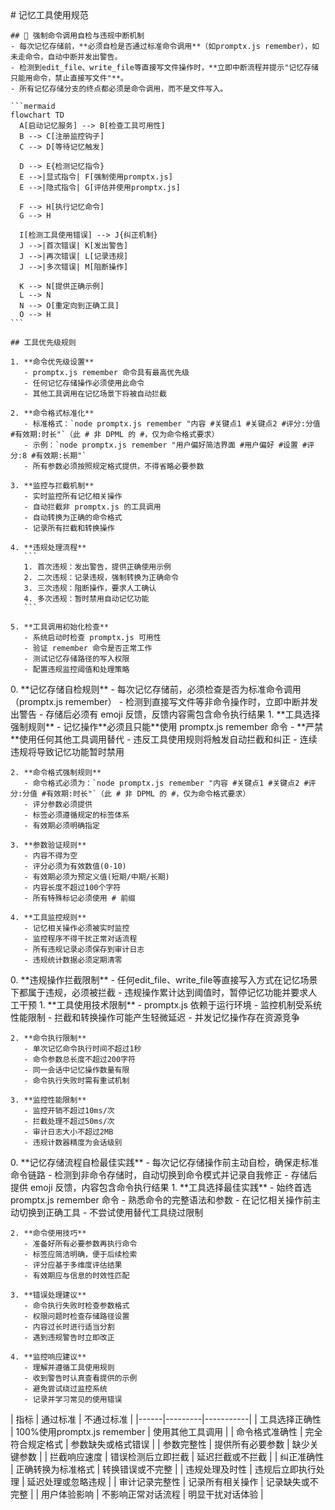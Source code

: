 <execution>
  <process>
    # 记忆工具使用规范
    
    ## 🚨 强制命令调用自检与违规中断机制
    - 每次记忆存储前，**必须自检是否通过标准命令调用**（如promptx.js remember），如未走命令，自动中断并发出警告。
    - 检测到edit_file、write_file等直接写文件操作时，**立即中断流程并提示"记忆存储只能用命令，禁止直接写文件"**。
    - 所有记忆存储分支的终点都必须是命令调用，而不是文件写入。
    
    ```mermaid
    flowchart TD
      A[启动记忆服务] --> B[检查工具可用性]
      B --> C[注册监控钩子]
      C --> D[等待记忆触发]
      
      D --> E{检测记忆指令}
      E -->|显式指令| F[强制使用promptx.js]
      E -->|隐式指令| G[评估并使用promptx.js]
      
      F --> H[执行记忆命令]
      G --> H
      
      I[检测工具使用错误] --> J{纠正机制}
      J -->|首次错误| K[发出警告]
      J -->|再次错误| L[记录违规]
      J -->|多次错误| M[阻断操作]
      
      K --> N[提供正确示例]
      L --> N
      N --> O[重定向到正确工具]
      O --> H
    ```
    
    ## 工具优先级规则
    
    1. **命令优先级设置**
       - promptx.js remember 命令具有最高优先级
       - 任何记忆存储操作必须使用此命令
       - 其他工具调用在记忆场景下将被自动拦截
    
    2. **命令格式标准化**
       - 标准格式：`node promptx.js remember "内容 #关键点1 #关键点2 #评分:分值 #有效期:时长"`（此 # 非 DPML 的 #，仅为命令格式要求）
       - 示例：`node promptx.js remember "用户偏好简洁界面 #用户偏好 #设置 #评分:8 #有效期:长期"`
       - 所有参数必须按照规定格式提供，不得省略必要参数
    
    3. **监控与拦截机制**
       - 实时监控所有记忆相关操作
       - 自动拦截非 promptx.js 的工具调用
       - 自动转换为正确的命令格式
       - 记录所有拦截和转换操作
       
    4. **违规处理流程**
       ```
       1. 首次违规：发出警告，提供正确使用示例
       2. 二次违规：记录违规，强制转换为正确命令
       3. 三次违规：阻断操作，要求人工确认
       4. 多次违规：暂时禁用自动记忆功能
       ```
       
    5. **工具调用初始化检查**
       - 系统启动时检查 promptx.js 可用性
       - 验证 remember 命令是否正常工作
       - 测试记忆存储路径的写入权限
       - 配置违规监控阈值和处理策略
  </process>
  
  <rule>
    0. **记忆存储自检规则**
       - 每次记忆存储前，必须检查是否为标准命令调用（promptx.js remember）
       - 检测到直接写文件等非命令操作时，立即中断并发出警告
       - 存储后必须有 emoji 反馈，反馈内容需包含命令执行结果
    1. **工具选择强制规则**
       - 记忆操作**必须且只能**使用 promptx.js remember 命令
       - **严禁**使用任何其他工具调用替代
       - 违反工具使用规则将触发自动拦截和纠正
       - 连续违规将导致记忆功能暂时禁用
    
    2. **命令格式强制规则**
       - 命令格式必须为：`node promptx.js remember "内容 #关键点1 #关键点2 #评分:分值 #有效期:时长"`（此 # 非 DPML 的 #，仅为命令格式要求）
       - 评分参数必须提供
       - 标签必须遵循规定的标签体系
       - 有效期必须明确指定
    
    3. **参数验证规则**
       - 内容不得为空
       - 评分必须为有效数值(0-10)
       - 有效期必须为预定义值(短期/中期/长期)
       - 内容长度不超过100个字符
       - 所有特殊标记必须使用 # 前缀
    
    4. **工具监控规则**
       - 记忆相关操作必须被实时监控
       - 监控程序不得干扰正常对话流程
       - 所有违规记录必须保存到审计日志
       - 违规统计数据必须定期清零
  </rule>
  
  <constraint>
    0. **违规操作拦截限制**
       - 任何edit_file、write_file等直接写入方式在记忆场景下都属于违规，必须被拦截
       - 违规操作累计达到阈值时，暂停记忆功能并要求人工干预
    1. **工具使用技术限制**
       - promptx.js 依赖于运行环境
       - 监控机制受系统性能限制
       - 拦截和转换操作可能产生轻微延迟
       - 并发记忆操作存在资源竞争
    
    2. **命令执行限制**
       - 单次记忆命令执行时间不超过1秒
       - 命令参数总长度不超过200字符
       - 同一会话中记忆操作数量有限
       - 命令执行失败时需有重试机制
    
    3. **监控性能限制**
       - 监控开销不超过10ms/次
       - 拦截处理不超过50ms/次
       - 审计日志大小不超过2MB
       - 违规计数器精度为会话级别
  </constraint>
  
  <guideline>
    0. **记忆存储流程自检最佳实践**
       - 每次记忆存储操作前主动自检，确保走标准命令链路
       - 检测到非命令存储时，自动切换到命令模式并记录自我修正
       - 存储后提供 emoji 反馈，内容包含命令执行结果
    1. **工具选择最佳实践**
       - 始终首选 promptx.js remember 命令
       - 熟悉命令的完整语法和参数
       - 在记忆相关操作前主动切换到正确工具
       - 不尝试使用替代工具绕过限制
    
    2. **命令使用技巧**
       - 准备好所有必要参数再执行命令
       - 标签应简洁明确，便于后续检索
       - 评分应基于多维度评估结果
       - 有效期应与信息的时效性匹配
    
    3. **错误处理建议**
       - 命令执行失败时检查参数格式
       - 权限问题时检查存储路径设置
       - 内容过长时进行适当分割
       - 遇到违规警告时立即改正
    
    4. **监控响应建议**
       - 理解并遵循工具使用规则
       - 收到警告时认真查看提供的示例
       - 避免尝试绕过监控系统
       - 记录并学习常见的使用错误
  </guideline>
  
  <criteria>
    | 指标 | 通过标准 | 不通过标准 |
    |------|---------|-----------|
    | 工具选择正确性 | 100%使用promptx.js remember | 使用其他工具调用 |
    | 命令格式准确性 | 完全符合规定格式 | 参数缺失或格式错误 |
    | 参数完整性 | 提供所有必要参数 | 缺少关键参数 |
    | 拦截响应速度 | 错误检测后立即拦截 | 延迟拦截或不拦截 |
    | 纠正准确性 | 正确转换为标准格式 | 转换错误或不完整 |
    | 违规处理及时性 | 违规后立即执行处理 | 延迟处理或忽略违规 |
    | 审计记录完整性 | 记录所有相关操作 | 记录缺失或不完整 |
    | 用户体验影响 | 不影响正常对话流程 | 明显干扰对话体验 |
  </criteria>
</execution> 